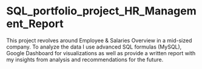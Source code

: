 # SQL_portfolio_project_HR_Management_Report
This project revolves around Employee &amp; Salaries Overview in a mid-sized company. To analyze the data I use advanced SQL formulas (MySQL), Google Dashboard for visualizations as well as provide a written report with my insights from analysis and recommendations for the future. 
